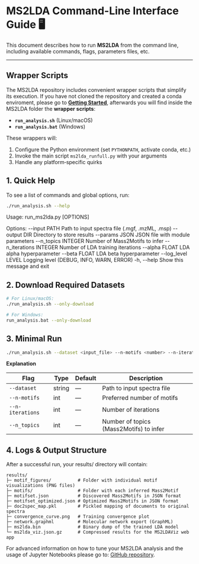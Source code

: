 # MS2LDA Command-Line Interface Guide 🖥️

This document describes how to run **MS2LDA** from the command line, including available commands, flags, parameters files, etc.

---
## Wrapper Scripts

The MS2LDA repository includes convenient wrapper scripts that simplify its execution.
If you have not cloned the repository and created a conda enviroment, please go to [**Getting Started**](./home/quick_start.md), afterwards you will find inside the MS2LDA folder the **wrapper scripts**:

- **`run_analysis.sh`** (Linux/macOS)  
- **`run_analysis.bat`** (Windows)

These wrappers will:

1. Configure the Python environment (set `PYTHONPATH`, activate conda, etc.)  
2. Invoke the main script `ms2lda_runfull.py` with your arguments  
3. Handle any platform‑specific quirks

## 1. Quick Help

To see a list of commands and global options, run:

```bash
./run_analysis.sh --help
```
Usage: run_ms2lda.py [OPTIONS]

Options:
  --input PATH           Path to input spectra file (.mgf, .mzML, .msp)
  --output DIR           Directory to store results
  --params JSON          JSON file with module parameters
  --n_topics INTEGER     Number of Mass2Motifs to infer
  --n_iterations INTEGER Number of LDA training iterations
  --alpha FLOAT          LDA alpha hyperparameter
  --beta FLOAT           LDA beta hyperparameter
  --log_level LEVEL      Logging level (DEBUG, INFO, WARN, ERROR)
  -h, --help             Show this message and exit

## 2. Download Required Datasets

```bash
# For Linux/macOS:
./run_analysis.sh --only-download

# For Windows:
run_analysis.bat --only-download
```

## 3. Minimal Run

```bash
./run_analysis.sh --dataset <input_file> --n-motifs <number> --n-iterations <number> --output-folder <folder>
```
**Explanation**

| Flag             | Type   | Default | Description                                       |
| ---------------- | ------ | ------- | ------------------------------------------------- |
| `--dataset`      | string | —       | Path to input spectra file                        |
| `--n-motifs`     | int    | —       | Preferred number of motifs                        |
| `--n-iterations` | int    | —       | Number of iterations                              |
| `--n_topics`     | int    | —       | Number of topics (Mass2Motifs) to infer           |

## 4. Logs & Output Structure
After a successful run, your results/ directory will contain:

```text
results/
├─ motif_figures/          # Folder with individual motif visualizations (PNG files)
├─ motifs/                 # Folder with each inferred Mass2Motif
├─ motifset.json           # Discovered Mass2Motifs in JSON format
├─ motifset_optimized.json # Optimized Mass2Motifs in JSON format
├─ doc2spec_map.pkl        # Pickled mapping of documents to original spectra
├─ convergence_curve.png   # Training convergence plot
├─ network.graphml         # Molecular network export (GraphML)
├─ ms2lda.bin              # Binary dump of the trained LDA model
└─ ms2lda_viz.json.gz      # Compressed results for the MS2LDAViz web app
```

For advanced information on how to tune your MS2LDA analysis and the usage of Jupyter Notebooks please go to: [GitHub repository](https://github.com/vdhooftcompmet/MS2LDA/blob/main/README_CLI.md).  
